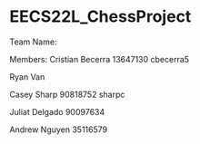 # EECS22L_ChessProject
Team Name:

Members: 
Cristian Becerra 13647130 cbecerra5

Ryan Van

Casey Sharp 90818752 sharpc

Juliat Delgado 90097634

Andrew Nguyen 35116579
